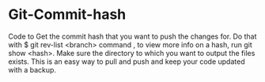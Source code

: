 # Git-Commit-hash
Code to Get the commit hash that you want to push the changes for. Do that with $ git rev-list &lt;branch> command , to view more info on a hash, run git show &lt;hash>. Make sure the directory to which you want to output the files exists. This is an easy way to pull and push and keep your code updated with a backup.
